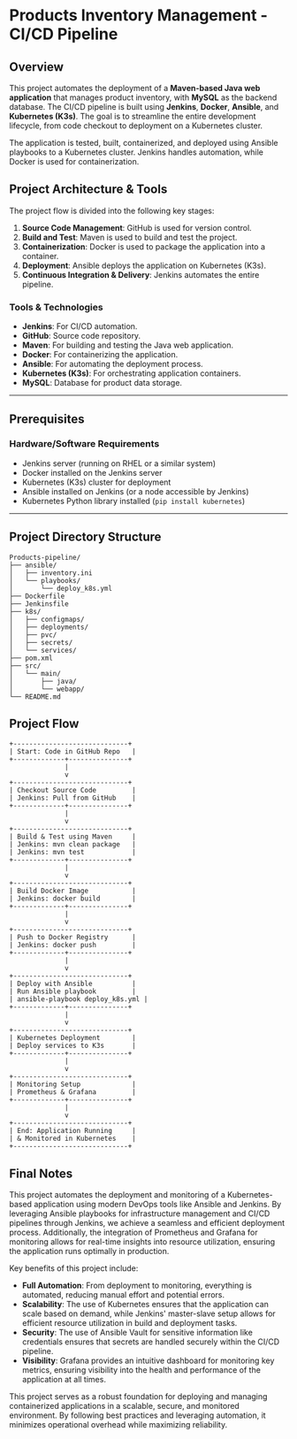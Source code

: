 # Products Inventory Management - CI/CD Pipeline

## Overview

This project automates the deployment of a **Maven-based Java web application** that manages product inventory, with **MySQL** as the backend database. The CI/CD pipeline is built using **Jenkins**, **Docker**, **Ansible**, and **Kubernetes (K3s)**. The goal is to streamline the entire development lifecycle, from code checkout to deployment on a Kubernetes cluster.

The application is tested, built, containerized, and deployed using Ansible playbooks to a Kubernetes cluster. Jenkins handles automation, while Docker is used for containerization.

## Project Architecture & Tools

The project flow is divided into the following key stages:
1. **Source Code Management**: GitHub is used for version control.
2. **Build and Test**: Maven is used to build and test the project.
3. **Containerization**: Docker is used to package the application into a container.
4. **Deployment**: Ansible deploys the application on Kubernetes (K3s).
5. **Continuous Integration & Delivery**: Jenkins automates the entire pipeline.

### Tools & Technologies
- **Jenkins**: For CI/CD automation.
- **GitHub**: Source code repository.
- **Maven**: For building and testing the Java web application.
- **Docker**: For containerizing the application.
- **Ansible**: For automating the deployment process.
- **Kubernetes (K3s)**: For orchestrating application containers.
- **MySQL**: Database for product data storage.

---

## Prerequisites

### Hardware/Software Requirements
- Jenkins server (running on RHEL or a similar system)
- Docker installed on the Jenkins server
- Kubernetes (K3s) cluster for deployment
- Ansible installed on Jenkins (or a node accessible by Jenkins)
- Kubernetes Python library installed (```pip install kubernetes```)

---

## Project Directory Structure

```
Products-pipeline/
├── ansible/
│   ├── inventory.ini
│   └── playbooks/
│       └── deploy_k8s.yml
├── Dockerfile
├── Jenkinsfile
├── k8s/
│   ├── configmaps/
│   ├── deployments/
│   ├── pvc/
│   ├── secrets/
│   └── services/
├── pom.xml
├── src/
│   └── main/
│       ├── java/
│       └── webapp/
└── README.md
```

## Project Flow

```
+-----------------------------+
| Start: Code in GitHub Repo   |
+-------------+---------------+
              |
              v
+-----------------------------+
| Checkout Source Code         |
| Jenkins: Pull from GitHub    |
+-------------+---------------+
              |
              v
+-----------------------------+
| Build & Test using Maven     |
| Jenkins: mvn clean package   |
| Jenkins: mvn test            |
+-------------+---------------+
              |
              v
+-----------------------------+
| Build Docker Image           |
| Jenkins: docker build        |
+-------------+---------------+
              |
              v
+-----------------------------+
| Push to Docker Registry      |
| Jenkins: docker push         |
+-------------+---------------+
              |
              v
+-----------------------------+
| Deploy with Ansible          |
| Run Ansible playbook         |
| ansible-playbook deploy_k8s.yml |
+-------------+---------------+
              |
              v
+-----------------------------+
| Kubernetes Deployment        |
| Deploy services to K3s       |
+-------------+---------------+
              |
              v
+-----------------------------+
| Monitoring Setup             |
| Prometheus & Grafana         |
+-------------+---------------+
              |
              v
+-----------------------------+
| End: Application Running     |
| & Monitored in Kubernetes    |
+-----------------------------+

```

## Final Notes

This project automates the deployment and monitoring of a Kubernetes-based application using modern DevOps tools like Ansible and Jenkins. By leveraging Ansible playbooks for infrastructure management and CI/CD pipelines through Jenkins, we achieve a seamless and efficient deployment process. Additionally, the integration of Prometheus and Grafana for monitoring allows for real-time insights into resource utilization, ensuring the application runs optimally in production.

Key benefits of this project include:
- **Full Automation**: From deployment to monitoring, everything is automated, reducing manual effort and potential errors.
- **Scalability**: The use of Kubernetes ensures that the application can scale based on demand, while Jenkins' master-slave setup allows for efficient resource utilization in build and deployment tasks.
- **Security**: The use of Ansible Vault for sensitive information like credentials ensures that secrets are handled securely within the CI/CD pipeline.
- **Visibility**: Grafana provides an intuitive dashboard for monitoring key metrics, ensuring visibility into the health and performance of the application at all times.

This project serves as a robust foundation for deploying and managing containerized applications in a scalable, secure, and monitored environment. By following best practices and leveraging automation, it minimizes operational overhead while maximizing reliability.
